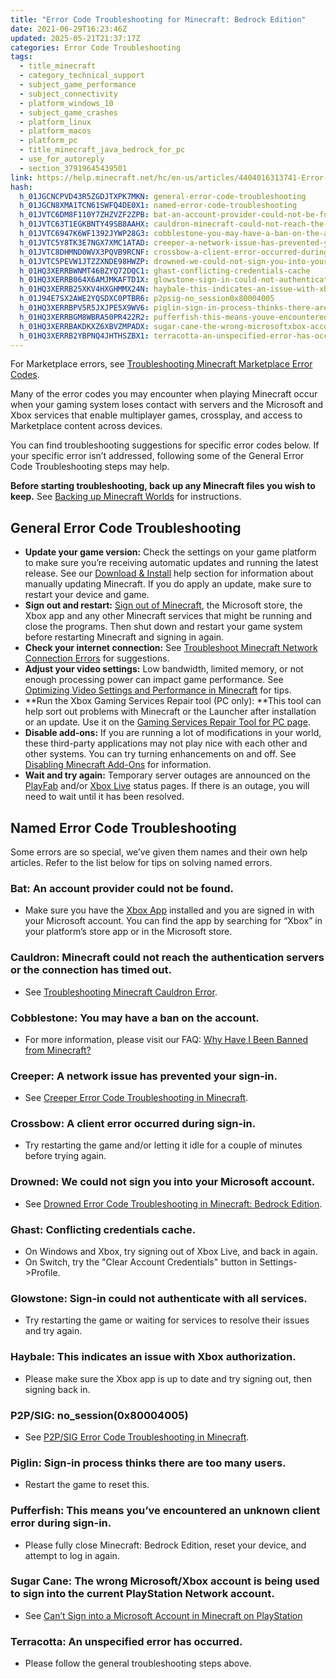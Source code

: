 ```yaml
---
title: "Error Code Troubleshooting for Minecraft: Bedrock Edition"
date: 2021-06-29T16:23:46Z
updated: 2025-05-21T21:37:17Z
categories: Error Code Troubleshooting
tags:
  - title_minecraft
  - category_technical_support
  - subject_game_performance
  - subject_connectivity
  - platform_windows_10
  - subject_game_crashes
  - platform_linux
  - platform_macos
  - platform_pc
  - title_minecraft_java_bedrock_for_pc
  - use_for_autoreply
  - section_37919645439501
link: https://help.minecraft.net/hc/en-us/articles/4404016313741-Error-Code-Troubleshooting-for-Minecraft-Bedrock-Edition
hash:
  h_01JGCNCPVD43R5ZGDJTXPK7MKN: general-error-code-troubleshooting
  h_01JGCN8XMA1TCN61SWFQ4DE0X1: named-error-code-troubleshooting
  h_01JVTC6DM8F110Y7ZHZVZF2ZPB: bat-an-account-provider-could-not-be-found
  h_01JVTC63T1EGKBNTY49SB8AAHX: cauldron-minecraft-could-not-reach-the-authentication-servers-or-the-connection-has-timed-out
  h_01JVTC6947K6WF1392JYWP28G3: cobblestone-you-may-have-a-ban-on-the-account
  h_01JVTC5Y8TK3E7NGX7XMC1ATAD: creeper-a-network-issue-has-prevented-your-sign-in
  h_01JVTC8DHMND0WVX3PQVB9RCNF: crossbow-a-client-error-occurred-during-sign-in
  h_01JVTC5PEVW1JTZZXNDE98HWZP: drowned-we-could-not-sign-you-into-your-microsoft-account
  h_01HQ3XERRBWNMT46BZYQ72DQC1: ghast-conflicting-credentials-cache
  h_01HQ3XERRB064X6AMJMKAFTD1X: glowstone-sign-in-could-not-authenticate-with-all-services
  h_01HQ3XERRB25XKV4HXGHMMX24N: haybale-this-indicates-an-issue-with-xbox-authorization
  h_01J94E7SX2AWE2YQSDXC0PTBR6: p2psig-no_session0x80004005
  h_01HQ3XERRBPV5R5JXJPE5X9WV6: piglin-sign-in-process-thinks-there-are-too-many-users
  h_01HQ3XERRBGM8WBRA50PR422R2: pufferfish-this-means-youve-encountered-an-unknown-client-error-during-sign-in
  h_01HQ3XERRBAKDKXZ6XBVZMPADX: sugar-cane-the-wrong-microsoftxbox-account-is-being-used-to-sign-into-the-current-playstation-network-account
  h_01HQ3XERRB2YBPNQ4JHTHSZBX1: terracotta-an-unspecified-error-has-occurred
---
```


For Marketplace errors, see [Troubleshooting Minecraft Marketplace Error Codes](../Marketplace-Troubleshooting/Troubleshooting-Minecraft-Marketplace-Error-Codes.md).

Many of the error codes you may encounter when playing Minecraft occur when your gaming system loses contact with servers and the Microsoft and Xbox services that enable multiplayer games, crossplay, and access to Marketplace content across devices.

You can find troubleshooting suggestions for specific error codes below. If your specific error isn’t addressed, following some of the General Error Code Troubleshooting steps may help.

**Before starting troubleshooting, back up any Minecraft files you wish to keep.** See [Backing up Minecraft Worlds](../Backup-Restore/Use-Realms-to-transfer-a-Minecraft-Bedrock-Edition-World-to-Another-Device.md) for instructions.

## General Error Code Troubleshooting

- **Update your game version:** Check the settings on your game platform to make sure you’re receiving automatic updates and running the latest release. See our [Download & Install](https://help.minecraft.net/hc/en-us/sections/27166490706957) help section for information about manually updating Minecraft. If you do apply an update, make sure to restart your device and game.
- **Sign out and restart:** [Sign out of Minecraft](../Account-Sign-in/Reset-Your-Microsoft-Account-Sign-in-in-Minecraft.md), the Microsoft store, the Xbox app and any other Minecraft services that might be running and close the programs. Then shut down and restart your game system before restarting Minecraft and signing in again.
- **Check your internet connection:** See [Troubleshoot Minecraft Network Connection Errors](../Performance-Troubleshooting/Troubleshoot-Minecraft-Network-Connection-Errors.md) for suggestions.
- **Adjust your video settings:** Low bandwidth, limited memory, or not enough processing power can impact game performance. See [Optimizing Video Settings and Performance in Minecraft](../Performance-Troubleshooting/Optimizing-Minecraft-Bedrock-Edition-Video-Settings-and-Performance.md) for tips.
- **Run the Xbox Gaming Services Repair tool (PC only): **This tool can help sort out problems with Minecraft or the Launcher after installation or an update. Use it on the [Gaming Services Repair Tool for PC page](https://support.xbox.com/en-US/help/games-apps/troubleshooting/gaming-services-repair-tool).
- **Disable add-ons:** If you are running a lot of modifications in your world, these third-party applications may not play nice with each other and other systems. You can try turning enhancements on and off. See [Disabling Minecraft Add-Ons](../Managing-Marketplace-Content/Disable-Minecraft-Add-Ons-to-prevent-game-issues.md) for information.
- **Wait and try again:** Temporary server outages are announced on the [PlayFab](https://status.playfab.com/) and/or [Xbox Live](https://support.xbox.com/en-US/xbox-live-status) status pages. If there is an outage, you will need to wait until it has been resolved.

## Named Error Code Troubleshooting

Some errors are so special, we’ve given them names and their own help articles. Refer to the list below for tips on solving named errors.

### Bat: An account provider could not be found.

- Make sure you have the [Xbox App](https://www.xbox.com/en-US/apps/xbox-app-for-pc) installed and you are signed in with your Microsoft account. You can find the app by searching for “Xbox” in your platform’s store app or in the Microsoft store.

### Cauldron: Minecraft could not reach the authentication servers or the connection has timed out. 

- See [Troubleshooting Minecraft Cauldron Error](./Cauldron-Error-Code-Troubleshooting-in-Minecraft.md).

### Cobblestone: You may have a ban on the account.

- For more information, please visit our FAQ: [Why Have I Been Banned from Minecraft?](../Player-Reporting-Bans/Banned-Minecraft-Accounts-and-the-Appeal-Process.md)

### Creeper: A network issue has prevented your sign-in.

- See [Creeper Error Code Troubleshooting in Minecraft](./Creeper-Error-Code-Troubleshooting-in-Minecraft.md).

### Crossbow: A client error occurred during sign-in.

- Try restarting the game and/or letting it idle for a couple of minutes before trying again.

### Drowned: We could not sign you into your Microsoft account.

- See [Drowned Error Code Troubleshooting in Minecraft: Bedrock Edition](./Drowned-Error-Code-Troubleshooting-in-Minecraft-Bedrock-Edition.md).

### Ghast: Conflicting credentials cache.

- On Windows and Xbox, try signing out of Xbox Live, and back in again.
- On Switch, try the "Clear Account Credentials" button in Settings-\>Profile.

### Glowstone: Sign-in could not authenticate with all services.

- Try restarting the game or waiting for services to resolve their issues and try again.

### Haybale: This indicates an issue with Xbox authorization.

- Please make sure the Xbox app is up to date and try signing out, then signing back in.

### P2P/SIG: no_session(0x80004005)

- See [P2P/SIG Error Code Troubleshooting in Minecraft](./P2P-SIG-Error-Code-Troubleshooting-in-Minecraft.md).

### Piglin: Sign-in process thinks there are too many users.

- Restart the game to reset this.

### Pufferfish: This means you’ve encountered an unknown client error during sign-in.

- Please fully close Minecraft: Bedrock Edition, reset your device, and attempt to log in again.

### Sugar Cane: The wrong Microsoft/Xbox account is being used to sign into the current PlayStation Network account.

- See [Can’t Sign into a Microsoft Account in Minecraft on PlayStation](../Use-or-Link-Microsoft-Accounts/Can-t-Sign-into-a-Microsoft-Account-in-Minecraft-on-PlayStation.md)

### Terracotta: An unspecified error has occurred.

- Please follow the general troubleshooting steps above.
